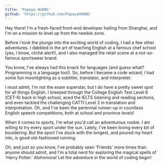 ```yaml
---
title: 'Papaya HUANG'
github: 'https://github.com/PapayaHUANG'
---
```


Hey there! I'm a fresh-faced front-end developer hailing from Shanghai, and I'm on a mission to level up from the newbie zone.

Before I took the plunge into the exciting world of coding, I had a few other adventures. I dabbled in the art of teaching English at a famous chef school (yes, I know, cliché alert!), and I also managed the retail scene at a not-so-famous sportswear brand.

You know, I've always had this knack for languages (and guess what? Programming is a language too!). So, before I became a code wizard, I had some fun moonlighting as a subtitler, translator, and interpreter.

I must admit, I'm not the exam superstar, but I do have a pretty sweet spot for all things English. I breezed through the College English Test Level 6 (CET-6) back in high school, aced the IELTS listening and reading sections, and even tackled the challenging CATTI Level 2 in translation and interpretation. Oh, and I've been the perennial runner-up in countless English speech competitions, both at school and province levels!

When it comes to sports, I'm what you'd call an adventurous rookie. I am willing to try every sport under the sun. Lately, I've been loving every bit of bouldering. But the sport I've stuck with the longest, and poured my heart into, is good old-fashioned running.

Oh, and just so you know, I've probably seen 'Friends' more times than anyone should admit, and I'm a total nerd for exploring the magical spells of 'Harry Potter.' Alohomora! Let the adventure in the world of coding begin!
